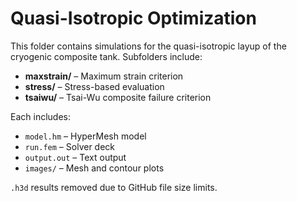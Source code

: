 # Quasi-Isotropic Optimization

This folder contains simulations for the quasi-isotropic layup of the cryogenic composite tank. 
Subfolders include:

- **maxstrain/** – Maximum strain criterion
- **stress/** – Stress-based evaluation
- **tsaiwu/** – Tsai-Wu composite failure criterion

Each includes:
- `model.hm` – HyperMesh model
- `run.fem` – Solver deck
- `output.out` – Text output
- `images/` – Mesh and contour plots

`.h3d` results removed due to GitHub file size limits.
